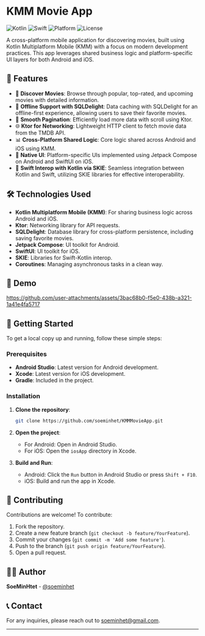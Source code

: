 # KMM Movie App

![Kotlin](https://img.shields.io/badge/Kotlin-2.0.0-blueviolet.svg)
![Swift](https://img.shields.io/badge/Swift-5.0-orange.svg)
![Platform](https://img.shields.io/badge/Platform-KMM-blue.svg)
![License](https://img.shields.io/badge/License-MIT-yellow.svg)

A cross-platform mobile application for discovering movies, built using Kotlin Multiplatform Mobile (KMM) with a focus on modern development practices. This app leverages shared business logic and platform-specific UI layers for both Android and iOS.

## 📱 Features

- 🎥 **Discover Movies**: Browse through popular, top-rated, and upcoming movies with detailed information.
- 💾 **Offline Support with SQLDelight**: Data caching with SQLDelight for an offline-first experience, allowing users to save their favorite movies.
- 🧭 **Smooth Pagination**: Efficiently load more data with scroll using Ktor.
- 🌐 **Ktor for Networking**: Lightweight HTTP client to fetch movie data from the TMDB API.
- 📊 **Cross-Platform Shared Logic**: Core logic shared across Android and iOS using KMM.
- 📱 **Native UI**: Platform-specific UIs implemented using Jetpack Compose on Android and SwiftUI on iOS.
- 🔄 **Swift Interop with Kotlin via SKIE**: Seamless integration between Kotlin and Swift, utilizing SKIE libraries for effective interoperability.

## 🛠️ Technologies Used

- **Kotlin Multiplatform Mobile (KMM)**: For sharing business logic across Android and iOS.
- **Ktor**: Networking library for API requests.
- **SQLDelight**: Database library for cross-platform persistence, including saving favorite movies.
- **Jetpack Compose**: UI toolkit for Android.
- **SwiftUI**: UI toolkit for iOS.
- **SKIE**: Libraries for Swift-Kotlin interop.
- **Coroutines**: Managing asynchronous tasks in a clean way.

## 🎥 Demo

https://github.com/user-attachments/assets/3bac68b0-f5e0-438b-a321-1a41e4fa5717

## 🚀 Getting Started

To get a local copy up and running, follow these simple steps:

### Prerequisites

- **Android Studio**: Latest version for Android development.
- **Xcode**: Latest version for iOS development.
- **Gradle**: Included in the project.

### Installation

1. **Clone the repository**:

    ```bash
    git clone https://github.com/soeminhet/KMMMovieApp.git
    ```

2. **Open the project**:
    - For Android: Open in Android Studio.
    - For iOS: Open the `iosApp` directory in Xcode.

3. **Build and Run**:
    - Android: Click the `Run` button in Android Studio or press `Shift + F10`.
    - iOS: Build and run the app in Xcode.

## 🤝 Contributing

Contributions are welcome! To contribute:

1. Fork the repository.
2. Create a new feature branch (`git checkout -b feature/YourFeature`).
3. Commit your changes (`git commit -m 'Add some feature'`).
4. Push to the branch (`git push origin feature/YourFeature`).
5. Open a pull request.

## 🧑‍💻 Author

**SoeMinHtet** - [@soeminhet](https://github.com/soeminhet)

## 📞 Contact

For any inquiries, please reach out to [soeminhet@gmail.com](mailto:soeminhet@gmail.com).

---

